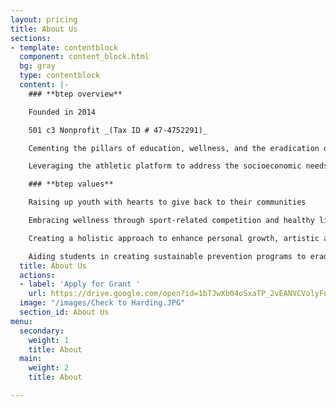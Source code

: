 ```yaml
---
layout: pricing
title: About Us
sections:
- template: contentblock
  component: content_block.html
  bg: gray
  type: contentblock
  content: |-
    ### **btep overview**

    Founded in 2014

    501 c3 Nonprofit _(Tax ID # 47-4752291)_

    Cementing the pillars of education, wellness, and the eradication of bullying

    Leveraging the athletic platform to address the socioeconomic needs and emotional health of our cities

    ### **btep values**

    Raising up youth with hearts to give back to their communities

    Embracing wellness through sport-related competition and healthy lifestyle choices

    Creating a holistic approach to enhance personal growth, artistic achievement, and academic progress

    Aiding students in creating sustainable prevention programs to eradicate bullying in their schools
  title: About Us
  actions:
  - label: 'Apply for Grant '
    url: https://drive.google.com/open?id=1bTJwXb04oSxaTP_2vEANVCVolyFobcLk
  image: "/images/Check to Harding.JPG"
  section_id: About Us
menu:
  secondary:
    weight: 1
    title: About
  main:
    weight: 2
    title: About

---
```

